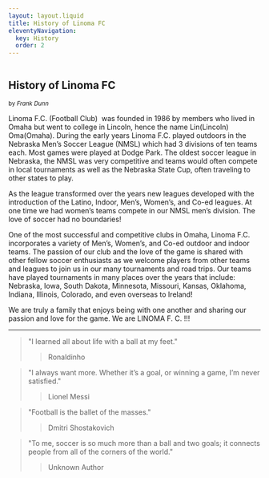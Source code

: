 ```yaml
---
layout: layout.liquid
title: History of Linoma FC
eleventyNavigation:
  key: History
  order: 2
---
```



<div class="columns">
  <div class="column column-50 item">

## History of Linoma FC

<small>by *Frank Dunn*</small>

Linoma F.C. (Football Club)  was founded in 1986 by members who lived in Omaha but went to college in Lincoln, hence the name Lin(Lincoln) Oma(Omaha). During the early years Linoma F.C. played outdoors in the Nebraska Men’s Soccer League (NMSL) which had 3 divisions of ten teams each. Most games were played at Dodge Park. The oldest soccer league in Nebraska, the NMSL was very competitive and teams would often compete in local tournaments as well as the Nebraska State Cup, often traveling to other states to play.

As the league transformed over the years new leagues developed with the introduction of the Latino, Indoor, Men’s, Women’s, and Co-ed leagues. At one time we had women’s teams compete in our NMSL men’s division. The love of soccer had no boundaries!

One of the most successful and competitive clubs in Omaha, Linoma F.C. incorporates a variety of Men’s, Women’s, and Co-ed outdoor and indoor teams. The passion of our club and the love of the game is shared with other fellow soccer enthusiasts as we welcome players from other teams and leagues to join us in our many tournaments and road trips. Our teams have played tournaments in many places over the years that include: Nebraska, Iowa, South Dakota, Minnesota, Missouri, Kansas, Oklahoma, Indiana, Illinois, Colorado, and even overseas to Ireland!

We are truly a family that enjoys being with one another and sharing our passion and love for the game. We are LINOMA F. C. !!!

---

> "I learned all about life with a ball at my feet."
> > Ronaldinho

> "I always want more. Whether it’s a goal, or winning a game, I’m never satisfied."
> > Lionel Messi

> "Football is the ballet of the masses."
> > Dmitri Shostakovich

> "To me, soccer is so much more than a ball and two goals; it connects people from all of the corners of the world."
> > Unknown Author

  </div>
</div>

